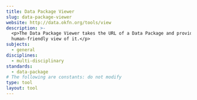 ```yaml
---
title: Data Package Viewer
slug: data-package-viewer
website: http://data.okfn.org/tools/view
description: >-
  <p>The Data Package Viewer takes the URL of a Data Package and provides a
  human-friendly view of it.</p>
subjects:
  - general
disciplines:
  - multi-disciplinary
standards:
  - data-package
# The following are constants: do not modify
type: tool
layout: tool
---
```

